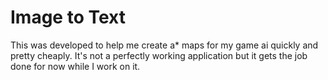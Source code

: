 # Image to Text
This was developed to help me create a* maps for my game ai quickly and pretty cheaply. It's not a perfectly working application but it gets the job done for now while I work on it.